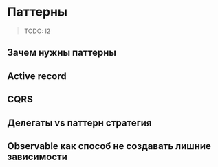 # Паттерны

> TODO: I2

## Зачем нужны паттерны

## Active record

## CQRS

## Делегаты vs паттерн стратегия

## Observable как способ не создавать лишние зависимости
